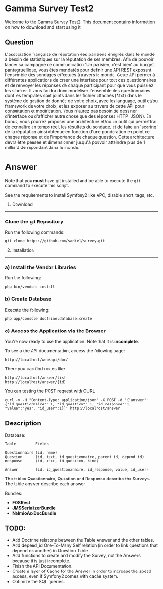 Gamma Survey Test2
========================

Welcome to the Gamma Survey Test2. This document contains information on how to download and start using it.

Question 
--------

L'association française de réputation des parisiens émigrés dans le monde a besoin de statistiques sur la réputation de ses membres.
Afin de pouvoir lancer sa campagne de communication 'Un parisien, c'est bien' au budget pantagruellique, vous êtes mandatés pour definir une API REST exposant l'ensemble des sondages effectués à travers le monde. Cette API permet à différentes applications de créer une interface pour tout ces questionnaires et de renvoyer les réponses de chaque participant pour que vous puissiez les stocker.
Il vous faudra donc modéliser l'ensemble des questionnaires dont les templates sont joints dans les fichier attachés (*.txt) dans le système de gestion de donnée de votre choix, avec les language, outil et/ou framework de votre choix, et les exposer au travers de cette API pour consultation et modification. Vous n'aurez pas besoin de dessiner d'interface ou d'afficher autre chose que des réponses HTTP (JSON).
En bonus, vous pourrez proposer une architecture et/ou un outil qui permettrai de connaître en temps réel, les résultats du sondage, et de faire un 'scoring' de la réputation ainsi obtenue en fonction d'une ponderation en point de chaque réponse et de l'importance de chaque question. Cette architecture devra être pensée et dimensionner jusqu'à pouvoir atteindre plus de 1 milliard de répondant dans le monde.

Answer
======

Note that you **must** have git installed and be able to execute the `git` command to execute this script.

See the requirements to install Symfony2 like APC, disable short_tags, etc.


1) Download
--------------------------------

### Clone the git Repository

Run the following commands:

    git clone https://github.com/sadiel/survey.git

2) Installation
---------------

### a) Install the Vendor Libraries

Run the following:

    php bin/vendors install
    
### b) Create Database

Execute the following:

    php app/console doctrine:database:create
    

### c) Access the Application via the Browser

You're now ready to use the application. Note that it is **incomplete**.

To see a the API documentation, access the following page:

    http://localhost/web/api/doc/

There you can find routes like:

    http://localhost/answer/list
    http://localhost/answer/{id}

You can testing the POST request with CURL

    curl -v -H "Content-Type: application/json" -X POST -d '{"answer":{"id_questionnaire": 1, "id_question": 1, "id_response":1, "value":"yes", "id_user":1}}' http://localhost/answer

Description
-----------

Database:

    Table         Fields
    
    Questionnaire (id, name)
    Question      (id, text, id_questionnaire, parent_id, depend_id)
    Response      (id, text, id_question, kind)
    
    Answer        (id, id_questionanaire, id_response, value, id_user)

The tables Questionnaire, Question and Response describe the Surveys. The table answer describe each answer

Bundles:

* **FOSRest**
* **JMSSerializerBundle** 
* **NelmioApiDocBundle** 


TODO:
-----

* Add Doctrine relations between the Table Answer and the other tables.
* Add depend_id One-To-Many Self relation (in order to link questions that depend on another) in Question Table
* Add functions to create and modify the Survey, not the Answers because it is just incomplete.
* Finish the API Documentation.
* Create a layer of Cache for the Answer in order to increase the speed access, even if Symfony2 comes with cache system.
* Optimize the SQL queries. 



